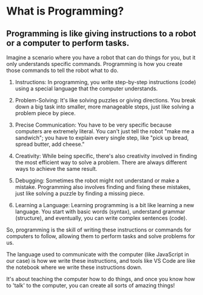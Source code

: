 # What is Programming?
## Programming is like giving instructions to a robot or a computer to perform tasks.

Imagine a scenario where you have a robot that can do things for you, but it only understands specific commands. Programming is how you create those commands to tell the robot what to do.

1. Instructions: In programming, you write step-by-step instructions (code) using a special language that the computer understands.

2. Problem-Solving: It's like solving puzzles or giving directions. You break down a big task into smaller, more manageable steps, just like solving a problem piece by piece.

3. Precise Communication: You have to be very specific because computers are extremely literal. You can't just tell the robot "make me a sandwich"; you have to explain every single step, like "pick up bread, spread butter, add cheese."

4. Creativity: While being specific, there's also creativity involved in finding the most efficient way to solve a problem. There are always different ways to achieve the same result.

5. Debugging: Sometimes the robot might not understand or make a mistake. Programming also involves finding and fixing these mistakes, just like solving a puzzle by finding a missing piece.

6. Learning a Language: Learning programming is a bit like learning a new language. You start with basic words (syntax), understand grammar (structure), and eventually, you can write complex sentences (code).

So, programming is the skill of writing these instructions or commands for computers to follow, allowing them to perform tasks and solve problems for us.

The language used to communicate with the computer (like JavaScript in our case) is how we write these instructions, and tools like VS Code are like the notebook where we write these instructions down.

It's about teaching the computer how to do things, and once you know how to 'talk' to the computer, you can create all sorts of amazing things!